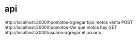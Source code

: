 # api
http://localhost:3000/tipomotos-agregar tipo motos venta POST    http://localhost:3000/tipomotos-Ver que motos hay GET   http://localhost:3000/usuario-agregar el usuario
